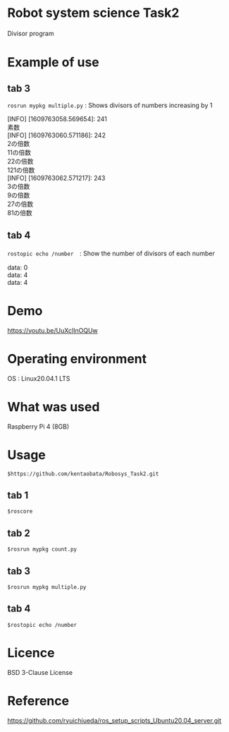 # Robot system science Task2   
Divisor program 　

# Example of use     

## tab 3  
`rosrun mypkg multiple.py` : Shows divisors of numbers increasing by 1  

[INFO] [1609763058.569654]: 241  
素数  
[INFO] [1609763060.571186]: 242  
2の倍数  
11の倍数  
22の倍数  
121の倍数  
[INFO] [1609763062.571217]: 243  
3の倍数  
9の倍数    
27の倍数    
81の倍数    

## tab 4  
`rostopic echo /number`　: Show the number of divisors of each number  

data: 0   
data: 4  
data: 4  

# Demo  
https://youtu.be/UuXclInOQUw

# Operating environment  
OS : Linux20.04.1 LTS  

# What was used  
Raspberry Pi 4 (8GB)  

# Usage
`$https://github.com/kentaobata/Robosys_Task2.git`   
 ## tab 1  
 `$roscore`  
 ## tab 2  
 `$rosrun mypkg count.py`  
 ## tab 3  
 `$rosrun mypkg multiple.py`  
 ## tab 4  
 `$rostopic echo /number`  
 
 # Licence  
 BSD 3-Clause License  
 
 # Reference
 https://github.com/ryuichiueda/ros_setup_scripts_Ubuntu20.04_server.git
 
 

 
